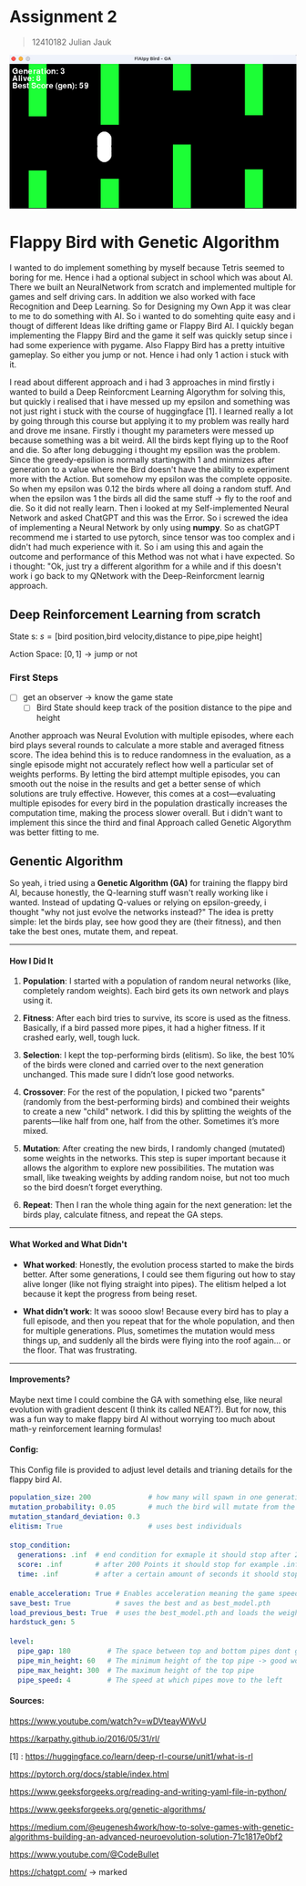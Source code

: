 # Assignment 2
> 12410182
> Julian Jauk

![screenshot](./screenshot.png)

# Flappy Bird with Genetic Algorithm
I wanted to do implement something by myself because Tetris seemed to boring for me. Hence i had a optional subject in school which was about AI. There we built an NeuralNetwork from scratch and implemented multiple for games and self driving cars. In addition we also worked with face Recognition and Deep Learning. So for Designing my Own App it was clear to me to do something with AI. So i wanted to do somehting quite easy and i thougt of different Ideas like drifting game or Flappy Bird AI. I quickly began implementing the Flappy Bird and the game it self was quickly setup since i had some experience with pygame. Also Flappy Bird has a pretty intuitive gameplay. So either you jump or not. Hence i had only 1 action i stuck with it. 

I read about different approach and i had 3 approaches in mind firstly i wanted to build a Deep Reinforcment Learning Algorythm for solving this, but quickly i realised that i have messed up my epsilon and something was not just right i stuck with the course of huggingface [1]. I learned really a lot by going through this course but applying it to my problem was really hard and drove me insane. Firstly i thought my parameters were messed up because something was a bit weird. All the birds kept flying up to the Roof and die. So after long debugging i thought my epsilion was the problem. Since the greedy-epsilion is normally startingwith $1$ and minmizes after generation to a value where the Bird doesn't have the ability to experiment more with the Action. But somehow my epsilon was the complete opposite. So when my epsilon was $0.12$ the birds where all doing a random stuff. And when the epsilon was $1$ the birds all did the same stuff -> fly to the roof and die. So it did not really learn. Then i looked at my Self-implemented Neural Network and asked ChatGPT and this was the Error. So i screwed the idea of implementing a Neural Network by only using **numpy**. So as chatGPT recommend me i started to use pytorch, since tensor was too complex and i didn't had much experience with it. So i am using this and again the outcome and performance of this Method was not what i have expected. So i thought: "Ok, just try a different algorithm for a while and if this doesn't work i go back to my QNetwork with the Deep-Reinforcment learnig approach.

## Deep Reinforcement Learning from scratch

State s:
$s = [\text{bird position,bird velocity,distance to pipe,pipe height}]$

Action Space:
$[0, 1] \rightarrow \text{jump or not}$

### First Steps

- [ ] get an observer -> know the game state
  - [ ] Bird State should keep track of the position distance to the pipe and height 

Another approach was Neural Evolution with multiple episodes, where each bird plays several rounds to calculate a more stable and averaged fitness score. The idea behind this is to reduce randomness in the evaluation, as a single episode might not accurately reflect how well a particular set of weights performs. By letting the bird attempt multiple episodes, you can smooth out the noise in the results and get a better sense of which solutions are truly effective. However, this comes at a cost—evaluating multiple episodes for every bird in the population drastically increases the computation time, making the process slower overall. But i didn't want to implement this since the third and final Approach called Genetic Algorythm was better fitting to me. 


## Genentic Algorithm

So yeah, i tried using a **Genetic Algorithm (GA)** for training the flappy bird AI, because honestly, the Q-learning stuff wasn't really working like i wanted. Instead of updating Q-values or relying on epsilon-greedy, i thought "why not just evolve the networks instead?" The idea is pretty simple: let the birds play, see how good they are (their fitness), and then take the best ones, mutate them, and repeat.

---

#### How I Did It

1. **Population**: I started with a population of random neural networks (like, completely random weights). Each bird gets its own network and plays using it.

2. **Fitness**: After each bird tries to survive, its score is used as the fitness. Basically, if a bird passed more pipes, it had a higher fitness. If it crashed early, well, tough luck.

3. **Selection**: I kept the top-performing birds (elitism). So like, the best 10% of the birds were cloned and carried over to the next generation unchanged. This made sure I didn’t lose good networks.

4. **Crossover**: For the rest of the population, I picked two "parents" (randomly from the best-performing birds) and combined their weights to create a new "child" network. I did this by splitting the weights of the parents—like half from one, half from the other. Sometimes it’s more mixed.

5. **Mutation**: After creating the new birds, I randomly changed (mutated) some weights in the networks. This step is super important because it allows the algorithm to explore new possibilities. The mutation was small, like tweaking weights by adding random noise, but not too much so the bird doesn’t forget everything.

6. **Repeat**: Then I ran the whole thing again for the next generation: let the birds play, calculate fitness, and repeat the GA steps.

---

#### What Worked and What Didn't

- **What worked**: Honestly, the evolution process started to make the birds better. After some generations, I could see them figuring out how to stay alive longer (like not flying straight into pipes). The elitism helped a lot because it kept the progress from being reset.

- **What didn’t work**: It was soooo slow! Because every bird has to play a full episode, and then you repeat that for the whole population, and then for multiple generations. Plus, sometimes the mutation would mess things up, and suddenly all the birds were flying into the roof again... or the floor. That was frustrating.

---

#### Improvements?

Maybe next time I could combine the GA with something else, like neural evolution with gradient descent (I think its called NEAT?). But for now, this was a fun way to make flappy bird AI without worrying too much about math-y reinforcement learning formulas!


#### Config:
This Config file is provided to adjust level details and trianing details for the flappy bird AI.

```yml
population_size: 200              # how many will spawn in one generation
mutation_probability: 0.05        # much the bird will mutate from the best
mutation_standard_deviation: 0.3  
elitism: True                     # uses best individuals

stop_condition:
  generations: .inf  # end condition for exmaple it should stop after 200 gens
  score: .inf        # after 200 Points it should stop for example .inf means infinity
  time: .inf         # after a certain amount of seconds it shoold stop

enable_acceleration: True # Enables acceleration meaning the game speeds up so 
save_best: True           # saves the best and as best_model.pth
load_previous_best: True  # uses the best_model.pth and loads the weights back
hardstuck_gen: 5

level:
  pipe_gap: 180         # The space between top and bottom pipes dont go below 150 it is too difficult and the game could generate impossible leveles
  pipe_min_height: 60   # The minimum height of the top pipe -> good wood be above 50
  pipe_max_height: 300  # The maximum height of the top pipe
  pipe_speed: 4         # The speed at which pipes move to the left
```


#### Sources:
https://www.youtube.com/watch?v=wDVteayWWvU

https://karpathy.github.io/2016/05/31/rl/

[1] : https://huggingface.co/learn/deep-rl-course/unit1/what-is-rl

https://pytorch.org/docs/stable/index.html

https://www.geeksforgeeks.org/reading-and-writing-yaml-file-in-python/

https://www.geeksforgeeks.org/genetic-algorithms/

https://medium.com/@eugenesh4work/how-to-solve-games-with-genetic-algorithms-building-an-advanced-neuroevolution-solution-71c1817e0bf2

https://www.youtube.com/@CodeBullet

https://chatgpt.com/ -> marked

